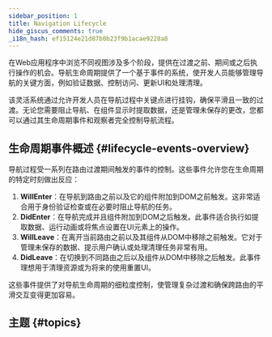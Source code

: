 ```yaml
---
sidebar_position: 1
title: Navigation Lifecycle
hide_giscus_comments: true
_i18n_hash: ef15124e21d87b0b23f9b1acae9228a8
---
```

在Web应用程序中浏览不同视图涉及多个阶段，提供在过渡之前、期间或之后执行操作的机会。导航生命周期提供了一个基于事件的系统，使开发人员能够管理导航的关键方面，例如验证数据、控制访问、更新UI和处理清理。

该灵活系统通过允许开发人员在导航过程中关键点进行挂钩，确保平滑且一致的过渡。无论您需要阻止导航、在组件显示时提取数据，还是管理未保存的更改，您都可以通过其生命周期事件和观察者完全控制导航流程。

## 生命周期事件概述 {#lifecycle-events-overview}

导航过程受一系列在路由过渡期间触发的事件的控制。这些事件允许您在生命周期的特定时刻做出反应：

1. **WillEnter**：在导航到路由之前以及它的组件附加到DOM之前触发。这非常适合用于身份验证检查或在必要时阻止导航的任务。
2. **DidEnter**：在导航完成并且组件附加到DOM之后触发。此事件适合执行如提取数据、运行动画或将焦点设置在UI元素上的操作。
3. **WillLeave**：在离开当前路由之前以及其组件从DOM中移除之前触发。它对于管理未保存的数据、提示用户确认或处理清理任务非常有用。
4. **DidLeave**：在切换到不同路由之后以及组件从DOM中移除之后触发。此事件理想用于清理资源或为将来的使用重置UI。

这些事件提供了对导航生命周期的细粒度控制，使管理复杂过渡和确保跨路由的平滑交互变得更加容易。

## 主题 {#topics}

<DocCardList className="topics-section" />
